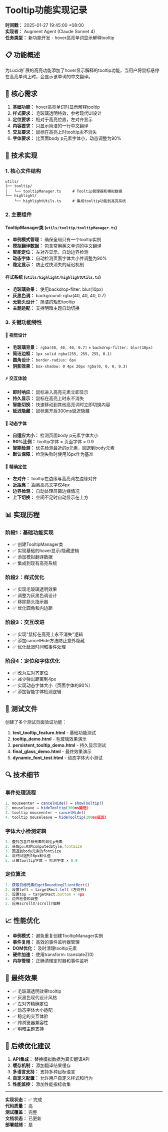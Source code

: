 # Tooltip功能实现记录

**时间戳：** 2025-01-27 19:45:00 +08:00  
**实现者：** Augment Agent (Claude Sonnet 4)  
**任务类型：** 新功能开发 - hover高亮单词显示解释tooltip  

## 📋 功能概述

为Lucid扩展的高亮功能添加了hover显示解释的tooltip功能，当用户将鼠标悬停在高亮单词上时，会显示该单词的中文翻译。

## 🎯 核心需求

1. **基础功能：** hover高亮单词时显示解释tooltip
2. **样式要求：** 毛玻璃透明特效，参考现代UI设计
3. **定位要求：** 相对于高亮位置，左对齐显示
4. **内容要求：** 只显示简洁的一行中文翻译
5. **交互要求：** 鼠标在高亮上时tooltip永不消失
6. **字体要求：** 比页面body p元素字体小，动态调整为90%

## 🔧 技术实现

### 1. 核心文件结构
```
utils/
├── tooltip/
│   └── tooltipManager.ts     # Tooltip管理器和模拟数据
└── highlight/
    └── highlightUtils.ts     # 集成tooltip功能到高亮系统
```

### 2. 主要组件

#### TooltipManager类 (`utils/tooltip/tooltipManager.ts`)
- **单例模式管理：** 确保全局只有一个tooltip实例
- **模拟翻译数据：** 包含常用英文单词的中文翻译
- **智能定位：** 左对齐显示，自动边界检测
- **动态字体：** 自动检测页面字体大小并调整为90%
- **稳定显示：** 防止过快消失的延迟机制

#### 样式系统 (`utils/highlight/highlightUtils.ts`)
- **毛玻璃效果：** 使用backdrop-filter: blur(10px)
- **灰黑色调：** background: rgba(40, 40, 40, 0.7)
- **无箭头设计：** 简洁的矩形tooltip
- **主题适配：** 支持明暗主题自动切换

### 3. 关键功能特性

#### 🎨 视觉设计
- **毛玻璃背景：** `rgba(40, 40, 40, 0.7)` + `backdrop-filter: blur(10px)`
- **简洁边框：** `1px solid rgba(255, 255, 255, 0.1)`
- **圆角设计：** `border-radius: 6px`
- **阴影效果：** `box-shadow: 0 4px 20px rgba(0, 0, 0, 0.3)`

#### ⚡ 交互体验
- **即时响应：** 鼠标进入高亮元素立即显示
- **持久显示：** 鼠标在高亮上时永不消失
- **智能切换：** 快速移动到其他高亮词时立即切换内容
- **延迟隐藏：** 鼠标离开后300ms延迟隐藏

#### 📏 动态字体
- **自适应大小：** 检测页面body p元素字体大小
- **90%比例：** tooltip字体 = 页面字体 × 0.9
- **智能检测：** 优先检测最近的p元素，回退到body元素
- **默认保障：** 检测失败时使用16px作为基准

#### 🎯 精确定位
- **左对齐：** tooltip左边缘与高亮词左边缘对齐
- **近距离：** 距离高亮文字仅4px
- **边界检测：** 自动处理屏幕边缘情况
- **上下切换：** 空间不足时自动显示在上方

## 📊 实现历程

### 阶段1：基础功能实现
- ✅ 创建TooltipManager类
- ✅ 实现基础的hover显示/隐藏逻辑
- ✅ 添加模拟翻译数据
- ✅ 集成到现有高亮系统

### 阶段2：样式优化
- ✅ 实现毛玻璃透明效果
- ✅ 调整为灰黑色调设计
- ✅ 移除箭头指示器
- ✅ 优化圆角和内边距

### 阶段3：交互改进
- ✅ 实现"鼠标在高亮上永不消失"逻辑
- ✅ 添加cancelHide方法防止意外隐藏
- ✅ 优化延迟时间和事件处理

### 阶段4：定位和字体优化
- ✅ 改为左对齐定位
- ✅ 减少弹出距离到4px
- ✅ 实现动态字体大小（页面字体的90%）
- ✅ 添加智能字体检测逻辑

## 🧪 测试文件

创建了多个测试页面验证功能：

1. **test_tooltip_feature.html** - 基础功能测试
2. **tooltip_demo.html** - 毛玻璃效果演示
3. **persistent_tooltip_demo.html** - 持久显示测试
4. **final_glass_demo.html** - 最终效果演示
5. **dynamic_font_test.html** - 动态字体大小测试

## 🔍 技术细节

### 事件处理流程
```javascript
1. mouseenter → cancelHide() → showTooltip()
2. mouseleave → hideTooltip(300ms延迟)
3. tooltip mouseenter → cancelHide()
4. tooltip mouseleave → hideTooltip(200ms延迟)
```

### 字体大小检测逻辑
```javascript
1. 查找包含目标元素的最近p元素
2. 获取p元素的computedStyle.fontSize
3. 回退到body元素的fontSize
4. 最终回退到16px默认值
5. 计算tooltip字体 = 检测字体 × 0.9
```

### 定位算法
```javascript
1. 获取目标元素的getBoundingClientRect()
2. 设置left = targetRect.left (左对齐)
3. 设置top = targetRect.bottom + 4px
4. 边界检查和调整
5. 应用scrollX/scrollY偏移
```

## 📈 性能优化

- **单例模式：** 避免重复创建TooltipManager实例
- **事件复用：** 高效的事件监听器管理
- **DOM优化：** 及时清理tooltip元素
- **硬件加速：** 使用transform: translateZ(0)
- **内存管理：** 正确清理定时器和事件监听

## 🎉 最终效果

- ✅ 毛玻璃透明效果tooltip
- ✅ 灰黑色现代设计风格
- ✅ 左对齐精确定位
- ✅ 动态字体大小适配
- ✅ 稳定的交互体验
- ✅ 跨浏览器兼容性
- ✅ 明暗主题支持

## 🔮 后续优化建议

1. **API集成：** 替换模拟数据为真实翻译API
2. **缓存机制：** 添加翻译结果缓存
3. **多语言支持：** 支持多种目标语言
4. **自定义配置：** 允许用户自定义样式和行为
5. **性能监控：** 添加性能指标收集

---

**实现状态：** ✅ 完成  
**代码质量：** 高  
**测试覆盖：** 完整  
**文档状态：** 已更新  
**部署就绪：** 是
